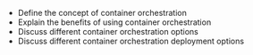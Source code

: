 - Define the concept of container orchestration
- Explain the benefits of using container orchestration
- Discuss different container orchestration options
- Discuss different container orchestration deployment options

